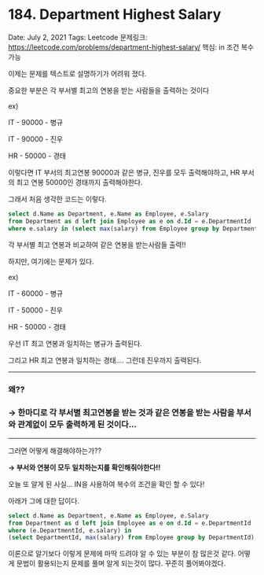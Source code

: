 # 184. Department Highest Salary

Date: July 2, 2021
Tags: Leetcode
문제링크: https://leetcode.com/problems/department-highest-salary/
핵심: in 조건 복수 가능

이제는 문제를 텍스트로 설명하기가 어려워 졌다.

중요한 부분은 각 부서별 최고의 연봉을 받는 사람들을 출력하는 것이다

ex)

IT - 90000 - 병규

IT - 90000 - 진우

HR - 50000 - 경태

이렇다면 IT 부서의 최고연봉 90000과 같은 병규, 진우를 모두 출력해야하고, HR 부서의 최고 연봉 50000인 경태까지 출력해야한다.

그래서 처음 생각한 코드는 이렇다.

```sql
select d.Name as Department, e.Name as Employee, e.Salary 
from Department as d left join Employee as e on d.Id = e.DepartmentId
where e.salary in (select max(salary) from Employee group by DepartmentId);
```

각 부서별 최고 연봉과 비교하여 같은 연봉을 받는사람들 출력!!

하지만, 여기에는 문제가 있다.

ex)

IT - 60000 - 병규

IT - 50000 - 진우

HR - 50000 - 경태

우선 IT 최고 연봉과 일치하는 병규가 출력된다.

그리고 HR 최고 연봉과 일치하는 경태.... 그런데 진우까지 출력된다.

---

### 왜??

### → 한마디로 각 부서별 최고연봉을 받는 것과 같은 연봉을 받는 사람을 부서와 관계없이 모두 출력하게 된 것이다...

---

그러면 어떻게 해결해야하는가??  

**→ 부서와 연봉이 모두 일치하는지를 확인해줘야한다!!**

오늘 또 알게 된 사실... IN을 사용하여 복수의 조건을 확인 할 수 있다!

아래가 그에 대한 답이다.

```sql
select d.Name as Department, e.Name as Employee, e.Salary 
from Department as d left join Employee as e on d.Id = e.DepartmentId
where (e.DepartmentId, e.salary) in 
(select DepartmentId, max(salary) from Employee group by DepartmentId);
```

이론으로 알기보다 이렇게 문제에 마딱 드려야 알 수 있는 부분이 참 많은것 같다. 어떻게 문법이 활용되는지 문제를 풀며 알게 되는것이 많다. 꾸준히 풀어봐야겠다.